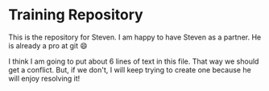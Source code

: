 # Training Repository

This is the repository for Steven.
I am happy to have Steven as a partner. He is already a pro at git :smile:

I think I am going to put about 6 lines of text in this file.
That way we should get a conflict.
But, if we don't, I will keep trying to create one because he will enjoy resolving it!
